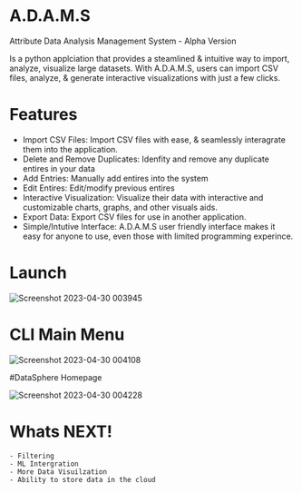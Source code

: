 # A.D.A.M.S
Attribute Data Analysis Management System - Alpha Version 

Is a python applciation that provides a steamlined & intuitive way to import, analyze, visualize large datasets. With A.D.A.M.S, users can import CSV files, analyze, & generate interactive visualizations with just a few clicks.

# Features
  - Import CSV Files: Import CSV files with ease, & seamlessly interagrate them into the application.
  - Delete and Remove Duplicates: Idenfity and remove any duplicate entires in your data
  - Add Entries: Manually add entires into the system
  - Edit Entires: Edit/modify previous entires
  - Interactive Visualization: Visualize their data with interactive and customizable charts, graphs, and other visuals aids.
  - Export Data: Export CSV files for use in another application. 
  - Simple/Intutive Interface: A.D.A.M.S user friendly interface makes it easy for anyone to use, even those with limited programming experince. 


# Launch


  ![Screenshot 2023-04-30 003945](https://user-images.githubusercontent.com/132188683/235341659-f6c465ec-035a-4c98-9b99-bfd7bea7a433.png)
  
# CLI Main Menu

![Screenshot 2023-04-30 004108](https://user-images.githubusercontent.com/132188683/235341689-88fddc8f-53a5-421a-ad3b-c7f2b637990b.png)

#DataSphere Homepage


![Screenshot 2023-04-30 004228](https://user-images.githubusercontent.com/132188683/235341752-3f7eebda-51e8-4596-b320-c223c9073066.png)


  # Whats NEXT!

    - Filtering
    - ML Intergration 
    - More Data Visuilzation 
    - Ability to store data in the cloud
  
